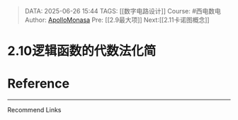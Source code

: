 > DATA: 2025-06-26 15:44
> TAGS: [[数字电路设计]]
> Course: #西电数电 
> Author: [ApolloMonasa](https://github.com/ApolloMonasa)
> Pre: [[2.9最大项]]
> Next:[[2.11卡诺图概念]]


# 2.10逻辑函数的代数法化简


# Reference


---
Recommend Links
